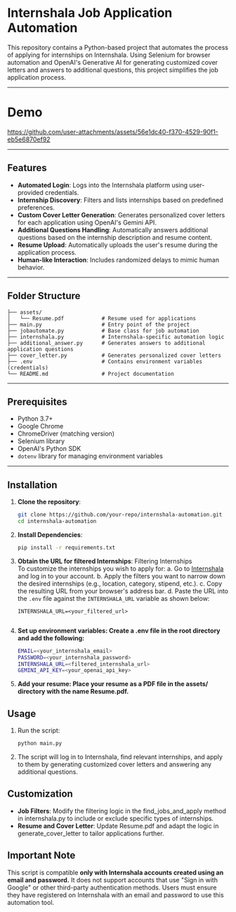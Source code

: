 # Internshala Job Application Automation

This repository contains a Python-based project that automates the process of applying for internships on Internshala. Using Selenium for browser automation and OpenAI's Generative AI for generating customized cover letters and answers to additional questions, this project simplifies the job application process.

---

# Demo


https://github.com/user-attachments/assets/56e1dc40-f370-4529-90f1-eb5e6870ef92



---

## Features

- **Automated Login**: Logs into the Internshala platform using user-provided credentials.
- **Internship Discovery**: Filters and lists internships based on predefined preferences.
- **Custom Cover Letter Generation**: Generates personalized cover letters for each application using OpenAI's Gemini API.
- **Additional Questions Handling**: Automatically answers additional questions based on the internship description and resume content.
- **Resume Upload**: Automatically uploads the user's resume during the application process.
- **Human-like Interaction**: Includes randomized delays to mimic human behavior.

---

## Folder Structure
```
├── assets/
│   └── Resume.pdf            # Resume used for applications
├── main.py                   # Entry point of the project
├── jobautomate.py            # Base class for job automation
├── internshala.py            # Internshala-specific automation logic
├── additional_answer.py      # Generates answers to additional application questions
├── cover_letter.py           # Generates personalized cover letters
├── .env                      # Contains environment variables (credentials)
└── README.md                 # Project documentation
```
---

## Prerequisites

- Python 3.7+
- Google Chrome
- ChromeDriver (matching version)
- Selenium library
- OpenAI's Python SDK
- `dotenv` library for managing environment variables

---

## Installation

1. **Clone the repository**:
   ```bash
   git clone https://github.com/your-repo/internshala-automation.git
   cd internshala-automation

2. **Install Dependencies**:
    ```bash
    pip install -r requirements.txt

3. **Obtain the URL for filtered Internships**:
   Filtering Internships <br>
   To customize the internships you wish to apply for:
   a. Go to [Internshala](https://internshala.com/) and log in to your account.
   b. Apply the filters you want to narrow down the desired internships (e.g., location, category, stipend, etc.).
   c. Copy the resulting URL from your browser's address bar.
   d. Paste the URL into the `.env` file against the `INTERNSHALA_URL` variable as shown below:
      ```plaintext
      INTERNSHALA_URL=<your_filtered_url>


4. **Set up environment variables: Create a .env file in the root directory and add the following:**
    ```bash
    EMAIL=<your_internshala_email>
    PASSWORD=<your_internshala_password>
    INTERNSHALA_URL=<filtered_internshala_url>
    GEMINI_API_KEY=<your_openai_api_key>

5. **Add your resume: Place your resume as a PDF file in the assets/ directory with the name Resume.pdf.**

## Usage
1. Run the script:
    ```bash
    python main.py

2. The script will log in to Internshala, find relevant internships, and apply to them by generating customized cover letters and answering any additional questions.

## Customization
- **Job Filters**: Modify the filtering logic in the find_jobs_and_apply method in internshala.py to include or exclude specific types of internships.
- **Resume and Cover Letter**: Update Resume.pdf and adapt the logic in generate_cover_letter to tailor applications further.

## Important Note

This script is compatible **only with Internshala accounts created using an email and password.** It does not support accounts that use "Sign in with Google" or other third-party authentication methods. Users must ensure they have registered on Internshala with an email and password to use this automation tool.




